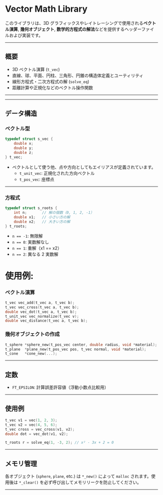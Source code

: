 # Vector Math Library

このライブラリは、3D グラフィックスやレイトレーシングで使用される**ベクトル演算**, **幾何オブジェクト**, **数学的方程式の解法**などを提供するヘッダーファイルおよび実装です。

---

## 概要

- 3D ベクトル演算 (`t_vec`)
- 直線、球、平面、円柱、三角形、円錐の構造体定義とユーティリティ
- 線形方程式・二次方程式の解 (`solve_eq`)
- 距離計算や正規化などのベクトル操作関数

---

---

## データ構造

### ベクトル型

```c
typedef struct s_vec {
	double x;
	double y;
	double z;
} t_vec;
```

- ベクトルとして使う他、点や方向としてもエイリアスが定義されています。
  - `t_unit_vec`: 正規化された方向ベクトル
  - `t_pos_vec`: 座標点

---

### 方程式

```c
typedef struct s_roots {
	int n;       // 解の個数（0, 1, 2, -1）
	double x1;   // 小さい方の解
	double x2;   // 大きい方の解
} t_roots;
```

- `n == -1`: 無限解
- `n == 0`: 実数解なし
- `n == 1`: 重解（x1 == x2）
- `n == 2`: 異なる 2 実数解

# 使用例:

### ベクトル演算

```c
t_vec vec_add(t_vec a, t_vec b);
t_vec vec_cross(t_vec a, t_vec b);
double vec_dot(t_vec a, t_vec b);
t_unit_vec vec_normalize(t_vec v);
double vec_distance(t_vec a, t_vec b);
```

### 幾何オブジェクトの作成

```c
t_sphere *sphere_new(t_pos_vec center, double radius, void *material);
t_plane  *plane_new(t_pos_vec pos, t_vec normal, void *material);
t_cone   *cone_new(...);
```

---

## 定数

- `FT_EPSILON`: 計算誤差許容値（浮動小数点比較用）

---

## 使用例

```c
t_vec v1 = vec(1, 2, 3);
t_vec v2 = vec(4, 5, 6);
t_vec cross = vec_cross(v1, v2);
double dot = vec_dot(v1, v2);

t_roots r = solve_eq(1, -3, 2); // x² - 3x + 2 = 0
```

---

## メモリ管理

各オブジェクト (`sphere`, `plane`, etc.) は `*_new()` によって `malloc` されます。使用後は `*_clear()` を必ず呼び出してメモリリークを防止してください。

---
